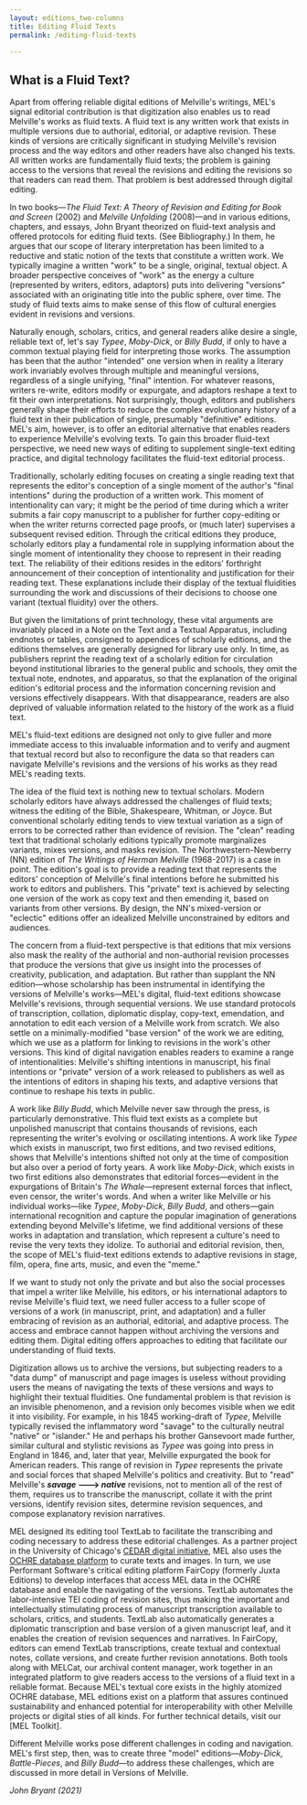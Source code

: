 ```yaml
---
layout: editions_two-columns
title: Editing Fluid Texts
permalink: /editing-fluid-texts

---
```


## What is a Fluid Text?

Apart from offering reliable digital editions of Melville's writings,
MEL's signal editorial contribution is that digitization also enables us
to read Melville's works as fluid texts. A fluid text is any written
work that exists in multiple versions due to authorial, editorial, or
adaptive revision. These kinds of versions are critically significant in
studying Melville's revision process and the way editors and other
readers have also changed his texts. All written works are fundamentally
fluid texts; the problem is gaining access to the versions that reveal
the revisions and editing the revisions so that readers can read them.
That problem is best addressed through digital editing.

In two books—*The Fluid Text: A Theory of Revision and Editing for
Book and Screen* (2002) and *Melville Unfolding* (2008)—and in various
editions, chapters, and essays, John Bryant theorized on fluid-text
analysis and offered protocols for editing fluid texts. (See
Bibliography.) In them, he argues that our scope of literary
interpretation has been limited to a reductive and static notion of the
texts that constitute a written work. We typically imagine a written
"work" to be a single, original, textual object. A broader perspective
conceives of "work" as the energy a culture (represented by writers,
editors, adaptors) puts into delivering "versions" associated with an
originating title into the public sphere, over time. The study of fluid
texts aims to make sense of this flow of cultural energies evident in
revisions and versions.

Naturally enough, scholars, critics, and general readers alike desire a
single, reliable text of, let's say *Typee*, *Moby-Dick*, or *Billy
Budd*, if only to have a common textual playing field for interpreting
those works. The assumption has been that the author "intended" one
version when in reality a literary work invariably evolves through
multiple and meaningful versions, regardless of a single unifying, "final" intention. For whatever reasons, writers re-write, editors modify or expurgate, and adaptors reshape a text to fit their own interpretations. Not surprisingly,
though, editors and publishers generally shape their efforts to reduce
the complex evolutionary history of a fluid text in their publication of
single, presumably "definitive" editions. MEL's aim, however, is to
offer an editorial alternative that enables readers to experience
Melville's evolving texts. To gain this broader fluid-text perspective,
we need new ways of editing to supplement single-text editing practice,
and digital technology facilitates the fluid-text editorial process.

Traditionally, scholarly editing focuses on creating a single reading
text that represents the editor's conception of a single moment of the
author's "final intentions" during the production of a written work.
This moment of intentionality can vary; it might be the period of time
during which a writer submits a fair copy manuscript to a publisher for
further copy-editing or when the writer returns corrected page proofs,
or (much later) supervises a subsequent revised edition. Through the
critical editions they produce, scholarly editors play a fundamental
role in supplying information about the single moment of
intentionality they choose to represent in their reading text. The
reliability of their editions resides in the editors' forthright
announcement of their conception of intentionality and justification for
their reading text. These explanations include their display of the
textual fluidities surrounding the work and discussions of their
decisions to choose one variant (textual fluidity) over the others.

But given the limitations of print technology, these vital arguments are
invariably placed in a Note on the Text and a Textual Apparatus,
including endnotes or tables, consigned to appendices of scholarly
editions, and the editions themselves are generally designed for library
use only. In time, as publishers reprint the reading text of a scholarly
edition for circulation beyond institutional libraries to the general
public and schools, they omit the textual note, endnotes, and apparatus,
so that the explanation of the original edition's editorial process and the information concerning revision and versions effectively disappears. With that
disappearance, readers are also deprived of valuable information related
to the history of the work as a fluid text.

MEL's fluid-text editions are designed not only to give fuller and more
immediate access to this invaluable information and to verify and
augment that textual record but also to reconfigure the data so that
readers can navigate Melville's revisions and the versions of his works
as they read MEL's reading texts.

The idea of the fluid text is nothing new to textual scholars. Modern
scholarly editors have always addressed the challenges of fluid texts;
witness the editing of the Bible, Shakespeare, Whitman, or Joyce. But
conventional scholarly editing tends to view textual variation as a sign
of errors to be corrected rather than evidence of revision. The "clean"
reading text that traditional scholarly editions typically promote marginalizes
variants, mixes versions, and masks revision. The Northwestern-Newberry
(NN) edition of *The Writings of Herman Melville* (1968-2017) is a case
in point. The edition's goal is to provide a reading text that
represents the editors' conception of Melville's final intentions before
he submitted his work to editors and publishers. This "private" text is
achieved by selecting one version of the work as copy text and then
emending it, based on variants from other versions. By design, the NN's
mixed-version or "eclectic" editions offer an idealized Melville
unconstrained by editors and audiences.

The concern from a fluid-text perspective is that editions that mix
versions also mask the reality of the authorial and non-authorial
revision processes that produce the versions that give us insight into
the processes of creativity, publication, and adaptation. But rather
than supplant the NN edition—whose scholarship has been instrumental
in identifying the versions of Melville's works—MEL's digital,
fluid-text editions showcase Melville's revisions, through sequential versions. We use standard protocols of transcription, collation, diplomatic display,
copy-text, emendation, and annotation to edit each version of a Melville
work from scratch. We also settle on a minimally-modified "base version" of the work we are editing, which we use as a platform for linking to revisions in the work's other versions. This kind of digital navigation enables readers to examine a range of intentionalities: Melville's shifting intentions in manuscript,
his final intentions or "private" version of a work released to
publishers as well as the intentions of editors in shaping his texts,
and adaptive versions that continue to reshape his texts in public.

A work like *Billy Budd*, which Melville never saw through the press, is
particularly demonstrative. This fluid text exists as a complete but
unpolished manuscript that contains thousands of revisions, each
representing the writer's evolving or oscillating intentions. A work
like *Typee* which exists in manuscript, two first editions, and two
revised editions, shows that Melville's intentions shifted not only at
the time of composition but also over a period of forty years. A work
like *Moby-Dick*, which exists in two first editions also demonstrates
that editorial forces—evident in the expurgations of Britain's *The
Whale*—represent external forces that inflect, even censor, the
writer's words. And when a writer like Melville or his individual
works—like *Typee*, *Moby-Dick*, *Billy Budd*, and others—gain
international recognition and capture the popular imagination of
generations extending beyond Melville's lifetime, we find additional
versions of these works in adaptation and translation, which represent a
culture's need to revise the very texts they idolize. To authorial and
editorial revision, then, the scope of MEL's fluid-text editions extends
to adaptive revisions in stage, film, opera, fine arts, music, and even
the "meme."

If we want to study not only the private and but also the social
processes that impel a writer like Melville, his editors, or his
international adaptors to revise Melville's fluid text, we need fuller
access to a fuller scope of versions of a work (in manuscript, print,
and adaptation) and a fuller embracing of revision as an authorial,
editorial, and adaptive process. The access and embrace cannot happen
without archiving the versions and editing them. Digital editing offers
approaches to editing that facilitate our understanding of fluid texts.

Digitization allows us to archive the versions, but subjecting readers
to a "data dump" of manuscript and page images is useless without
providing users the means of navigating the texts of these versions and
ways to highlight their textual fluidities. One fundamental problem is
that revision is an invisible phenomenon, and a revision only becomes
visible when we edit it into visibility. For example, in his 1845
working-draft of *Typee*, Melville typically revised the inflammatory
word "savage" to the culturally neutral "native" or "islander." He and
perhaps his brother Gansevoort made further, similar cultural and
stylistic revisions as *Typee* was going into press in England in 1846,
and, later that year, Melville expurgated the book for American readers.
This range of revision in *Typee* represents the private and social
forces that shaped Melville's politics and creativity. But to "read"
Melville's ***savage* ---\> *native*** revisions, not to mention all of
the rest of them, requires us to transcribe the manuscript, collate it
with the print versions, identify revision sites, determine revision
sequences, and compose explanatory revision narratives.

MEL designed its editing tool TextLab to facilitate the transcribing and coding necessary to address these editorial challenges. As a partner project in the University of Chicago's [CEDAR digital initiative](https://voices.uchicago.edu/cedar/), MEL also uses the [OCHRE database platform](https://oi.uchicago.edu/research/ochre-data-service) to curate texts and images. In turn, we use Performant Software's critical editing platform FairCopy (formerly Juxta Editions) to develop interfaces that access MEL data in the OCHRE database and enable the navigating of the versions. TextLab automates the labor-intensive TEI coding of revision sites, thus making the important and intellectually stimulating process of manuscript transcription available to scholars, critics, and students. TextLab also automatically generates a diplomatic transcription and base version of a given manuscript leaf, and it enables the creation of revision sequences and narratives. In FairCopy, editors can emend TextLab transcriptions,
create textual and contextual notes, collate versions, and create
further revision annotations. Both tools along with MELCat, our archival
content manager, work together in an integrated platform to give readers access to the versions of a fluid text in a reliable format. Because MEL's textual
core exists in the highly atomized OCHRE database, MEL editions exist on
a platform that assures continued sustainability and enhanced potential
for interoperability with other Melville projects or digital sties of all kinds. For further technical details, visit our [MEL Toolkit].

Different Melville works pose different challenges in coding and
navigation. MEL's first step, then, was to create three "model"
editions—*Moby-Dick*, *Battle-Pieces*, and *Billy Budd*—to address
these challenges, which are discussed in more detail in Versions of
Melville.

_John Bryant (2021)_
